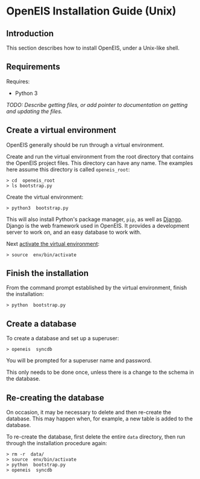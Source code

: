# OpenEIS Installation Guide (Unix)


## Introduction

This section describes how to install OpenEIS, under a Unix-like shell.


## Requirements

Requires:

+ Python 3

*TODO: Describe getting files, or add pointer to documentation on getting and updating the files.*


## Create a virtual environment

OpenEIS generally should be run through a virtual environment.

Create and run the virtual environment from the root directory that contains the OpenEIS project files.
This directory can have any name.
The examples here assume this directory is called `openeis_root`:

    > cd  openeis_root
    > ls bootstrap.py

Create the virtual environment:

    > python3  bootstrap.py

This will also install Python's package manager, `pip`, as well as [Django](https://www.djangoproject.com/).
Django is the web framework used in OpenEIS.
It provides a development server to work on, and an easy database to work with.

Next [activate the virtual environment](command_line_basics_unix.md):

    > source  env/bin/activate


## Finish the installation

From the command prompt established by the virtual environment, finish the installation:

    > python  bootstrap.py


## Create a database

To create a database and set up a superuser:

    > openeis  syncdb

You will be prompted for a superuser name and password.

This only needs to be done once, unless there is a change to the schema in the database.


## Re-creating the database

On occasion, it may be necessary to delete and then re-create the database.
This may happen when, for example, a new table is added to the database.

To re-create the database, first delete the entire `data` directory, then run through the installation procedure again:

    > rm -r  data/
    > source  env/bin/activate
    > python  bootstrap.py
    > openeis  syncdb
